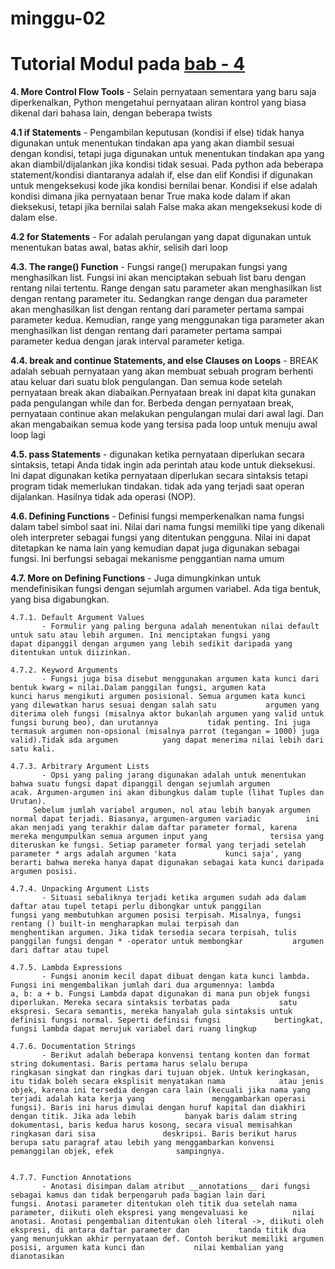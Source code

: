# minggu-02

# Tutorial Modul pada [bab - 4](https://docs.python.org/3/tutorial/controlflow.html)


**4. More Control Flow Tools**
     - Selain pernyataan sementara yang baru saja diperkenalkan, Python mengetahui pernyataan aliran kontrol yang biasa dikenal dari 	        bahasa lain, dengan beberapa twists
	
**4.1 if Statements**
      - Pengambilan keputusan (kondisi if else) tidak hanya digunakan untuk menentukan tindakan apa yang akan diambil sesuai dengan             kondisi, tetapi juga digunakan untuk menentukan tindakan apa yang akan diambil/dijalankan jika kondisi tidak sesuai. Pada python 	 ada beberapa statement/kondisi diantaranya adalah if, else dan elif Kondisi if digunakan untuk mengeksekusi kode jika kondisi 		bernilai benar.
	Kondisi if else adalah kondisi dimana jika pernyataan benar True maka kode dalam if akan dieksekusi, tetapi jika bernilai salah 	False maka akan mengeksekusi kode di dalam else.
	   
**4.2 for Statements**
      - For adalah perulangan yang dapat digunakan untuk menentukan batas awal, batas akhir, selisih dari loop
	
**4.3. The range() Function**
       - Fungsi range() merupakan fungsi yang menghasilkan list. Fungsi ini akan menciptakan sebuah list baru dengan rentang nilai 		 tertentu.
	 Range dengan satu parameter akan menghasilkan list dengan rentang parameter itu. Sedangkan range dengan dua parameter akan 		 menghasilkan list dengan rentang dari parameter pertama sampai parameter kedua. Kemudian, range yang menggunakan tiga parameter 	  akan menghasilkan list dengan rentang dari parameter pertama sampai parameter kedua dengan jarak interval parameter ketiga.
	
**4.4. break and continue Statements, and else Clauses on Loops**
       - BREAK adalah sebuah pernyataan yang akan membuat sebuah program berhenti atau keluar dari suatu blok pengulangan. Dan semua 		 kode setelah pernyataan break akan diabaikan.Pernyataan break ini dapat kita gunakan pada pengulangan while dan for.
	 Berbeda dengan pernyataan break, pernyataan continue akan melakukan pengulangan mulai dari awal lagi. Dan akan mengabaikan 		 semua kode yang tersisa pada loop untuk menuju awal loop lagi
	
**4.5. pass Statements**
       - digunakan ketika pernyataan diperlukan secara sintaksis, tetapi Anda tidak ingin ada perintah atau kode untuk dieksekusi. Ini 		 dapat digunakan ketika pernyataan diperlukan secara sintaksis tetapi program tidak memerlukan tindakan. tidak ada yang terjadi 	 saat operan dijalankan. Hasilnya tidak ada operasi (NOP).
	
**4.6. Defining Functions**
       - Definisi fungsi memperkenalkan nama fungsi dalam tabel simbol saat ini. Nilai dari nama fungsi memiliki tipe yang dikenali oleh 	  interpreter sebagai fungsi yang ditentukan pengguna. Nilai ini dapat ditetapkan ke nama lain yang kemudian dapat juga digunakan 	   sebagai fungsi. Ini berfungsi sebagai mekanisme penggantian nama umum

**4.7. More on Defining Functions**
       - Juga dimungkinkan untuk mendefinisikan fungsi dengan sejumlah argumen variabel. Ada tiga bentuk, yang bisa digabungkan.

	4.7.1. Default Argument Values
	       - Formulir yang paling berguna adalah menentukan nilai default untuk satu atau lebih argumen. Ini menciptakan fungsi yang 		  dapat dipanggil dengan argumen yang lebih sedikit daripada yang ditentukan untuk diizinkan.
	
	4.7.2. Keyword Arguments
	       - Fungsi juga bisa disebut menggunakan argumen kata kunci dari bentuk kwarg = nilai.Dalam panggilan fungsi, argumen kata 		 kunci harus mengikuti argumen posisional. Semua argumen kata kunci yang dilewatkan harus sesuai dengan salah satu 			 argumen yang diterima oleh fungsi (misalnya aktor bukanlah argumen yang valid untuk fungsi burung beo), dan urutannya 			 tidak penting. Ini juga termasuk argumen non-opsional (misalnya parrot (tegangan = 1000) juga valid).Tidak ada argumen 		 yang dapat menerima nilai lebih dari satu kali.
	
	4.7.3. Arbitrary Argument Lists
	       - Opsi yang paling jarang digunakan adalah untuk menentukan bahwa suatu fungsi dapat dipanggil dengan sejumlah argumen 			 acak. Argumen-argumen ini akan dibungkus dalam tuple (lihat Tuples dan Urutan). 
		 Sebelum jumlah variabel argumen, nol atau lebih banyak argumen normal dapat terjadi. Biasanya, argumen-argumen variadic 		  ini akan menjadi yang terakhir dalam daftar parameter formal, karena mereka mengumpulkan semua argumen input yang 			 tersisa yang diteruskan ke fungsi. Setiap parameter formal yang terjadi setelah parameter * args adalah argumen 'kata 			 kunci saja', yang berarti bahwa mereka hanya dapat digunakan sebagai kata kunci daripada argumen posisi.
	
	4.7.4. Unpacking Argument Lists
	       - Situasi sebaliknya terjadi ketika argumen sudah ada dalam daftar atau tupel tetapi perlu dibongkar untuk panggilan 			 fungsi yang membutuhkan argumen posisi terpisah. Misalnya, fungsi rentang () built-in mengharapkan mulai terpisah dan 			 menghentikan argumen. Jika tidak tersedia secara terpisah, tulis panggilan fungsi dengan * -operator untuk membongkar 			 argumen dari daftar atau tupel
	
	4.7.5. Lambda Expressions
	       - Fungsi anonim kecil dapat dibuat dengan kata kunci lambda. Fungsi ini mengembalikan jumlah dari dua argumennya: lambda 		 a, b: a + b. Fungsi Lambda dapat digunakan di mana pun objek fungsi diperlukan. Mereka secara sintaksis terbatas pada 			 satu ekspresi. Secara semantis, mereka hanyalah gula sintaksis untuk definisi fungsi normal. Seperti definisi fungsi 			 bertingkat, fungsi lambda dapat merujuk variabel dari ruang lingkup
	
	4.7.6. Documentation Strings
	       - Berikut adalah beberapa konvensi tentang konten dan format string dokumentasi. Baris pertama harus selalu berupa 			 ringkasan singkat dan ringkas dari tujuan objek. Untuk keringkasan, itu tidak boleh secara eksplisit menyatakan nama 			 atau jenis objek, karena ini tersedia dengan cara lain (kecuali jika nama yang terjadi adalah kata kerja yang 				 menggambarkan operasi fungsi). Baris ini harus dimulai dengan huruf kapital dan diakhiri dengan titik. Jika ada lebih 			 banyak baris dalam string dokumentasi, baris kedua harus kosong, secara visual memisahkan ringkasan dari sisa 				 deskripsi. Baris berikut harus berupa satu paragraf atau lebih yang menggambarkan konvensi pemanggilan objek, efek 			 sampingnya.

	
	4.7.7. Function Annotations
	       - Anotasi disimpan dalam atribut __annotations__ dari fungsi sebagai kamus dan tidak berpengaruh pada bagian lain dari 			 fungsi. Anotasi parameter ditentukan oleh titik dua setelah nama parameter, diikuti oleh ekspresi yang mengevaluasi ke 		 nilai anotasi. Anotasi pengembalian ditentukan oleh literal ->, diikuti oleh ekspresi, di antara daftar parameter dan 			 tanda titik dua yang menunjukkan akhir pernyataan def. Contoh berikut memiliki argumen posisi, argumen kata kunci dan 			 nilai kembalian yang dianotasikan
